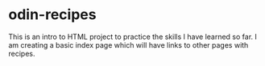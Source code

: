 # odin-recipes
This is an intro to HTML project to practice the skills I have learned so far. I am creating a basic index page which will have links to other pages with recipes. 